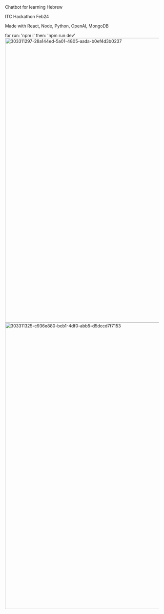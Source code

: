Chatbot for learning Hebrew

ITC Hackathon Feb24

Made with React, Node, Python, OpenAI, MongoDB

for run: 'npm i' then: 'npm run dev'
<img width="933" alt="303311297-28a144ed-5a01-4805-aada-b0ef4d3b0237" src="https://github.com/yobns/ChitChat/assets/132787980/b4326a64-9152-4806-b983-df01c87bae12">
<img width="939" alt="303311325-c936e880-bcb1-4df0-abb5-d5dccd7f7153" src="https://github.com/yobns/ChitChat/assets/132787980/00050e79-1447-4cd8-8b6a-54982a930271">
